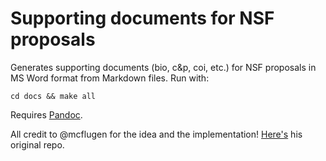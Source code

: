 Supporting documents for NSF proposals
======================================

Generates supporting documents
(bio, c&p, coi, etc.) 
for NSF proposals
in MS Word format
from Markdown files.
Run with:

    cd docs && make all

Requires [Pandoc](http://www.pandoc.org/installing.html).

All credit to @mcflugen for the idea and the implementation!
[Here's](https://github.com/mcflugen/nsf_supporting_docs)
his original repo.

